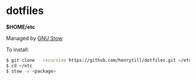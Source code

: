 # dotfiles

**$HOME/etc**

Managed by [GNU Stow](http://www.gnu.org/software/stow/)

To install:

```bash
$ git clone --recursive https://github.com/henrytill/dotfiles.git ~/etc
$ cd ~/etc
$ stow -v <package>
```

